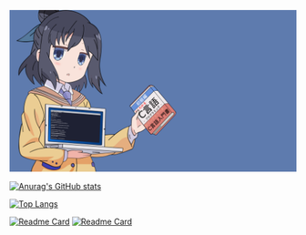 [![MasterHead](./images/wallpaper.png)](https://github.com/kwockeeez)

[![Anurag's GitHub stats](https://github-readme-stats.vercel.app/api?username=kwockeeez&count_private=trueh&hide=issues,contribs&include_all_commits)](https://github.com/anuraghazra/github-readme-stats)

[![Top Langs](https://github-readme-stats.vercel.app/api/top-langs/?username=kwockeeez&langs_count=3)](https://github.com/anuraghazra/github-readme-stats)

[![Readme Card](https://github-readme-stats.vercel.app/api/pin/?username=kwockeeez&repo=kwockeeez.github.io)](https://github.com/anuraghazra/github-readme-stats)
[![Readme Card](https://github-readme-stats.vercel.app/api/pin/?username=kwockeeez&repo=kwockeeez)](https://github.com/anuraghazra/github-readme-stats)

<!---
kwockeeez/kwockeeez is a ✨ special ✨ repository because its `README.md` (this file) appears on your GitHub profile.
You can click the Preview link to take a look at your changes.
--->
